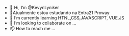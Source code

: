 - 👋 Hi, I’m @KevynLyniker
- 🔭Atualmente estou estudando na Entra21 Proway
- 🌱 I’m currently learning  HTNL,CSS,JAVASCRIPT,  VUE.JS
- 💞️ I’m looking to collaborate on ...
- 📫 How to reach me ...

<!---
KevynLyniker/KevynLyniker is a ✨ special ✨ repository because its `README.md` (this file) appears on your GitHub profile.
You can click the Preview link to take a look at your changes.
--->
